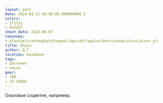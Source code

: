 ```yaml
---
layout: post
date: 2024-04-21 00:00:00.000000000 Z
colors:
- 1f1f21
- 6a5e53
shoot_date: 2024-04-07
taxonomy:
- plantae|tracheophyta|magnoliopsida|fagales|betulaceae|alnus|alnus glutinosa
title: Ольха
author: Д.Г.
location: Нахабино
tags:
- растения
- ольха
gear:
- 70D
- 55-250mm
---
```

Ольховые соцветия, например.

